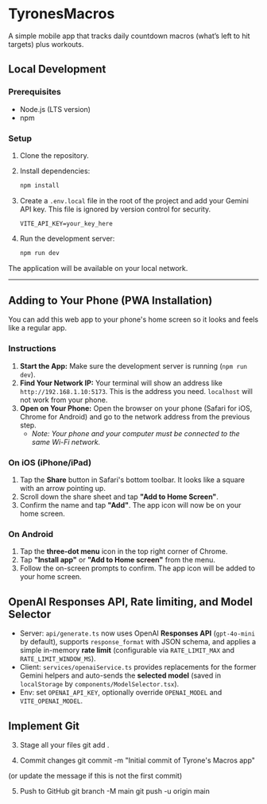 # TyronesMacros

A simple mobile app that tracks daily countdown macros (what’s left to hit targets) plus workouts.

## Local Development

### Prerequisites

- Node.js (LTS version)
- npm

### Setup

1.  Clone the repository.
2.  Install dependencies:
    ```bash
    npm install
    ```
3.  Create a `.env.local` file in the root of the project and add your Gemini API key. This file is ignored by version control for security.

    ```
    VITE_API_KEY=your_key_here
    ```

4.  Run the development server:
    ```bash
    npm run dev
    ```

The application will be available on your local network.

---

## Adding to Your Phone (PWA Installation)

You can add this web app to your phone's home screen so it looks and feels like a regular app.

### Instructions

1.  **Start the App:** Make sure the development server is running (`npm run dev`).
2.  **Find Your Network IP:** Your terminal will show an address like `http://192.168.1.10:5173`. This is the address you need. `localhost` will not work from your phone.
3.  **Open on Your Phone:** Open the browser on your phone (Safari for iOS, Chrome for Android) and go to the network address from the previous step.
    -   *Note: Your phone and your computer must be connected to the same Wi-Fi network.*

### On iOS (iPhone/iPad)

1.  Tap the **Share** button in Safari's bottom toolbar. It looks like a square with an arrow pointing up.
2.  Scroll down the share sheet and tap **"Add to Home Screen"**.
3.  Confirm the name and tap **"Add"**. The app icon will now be on your home screen.

### On Android

1.  Tap the **three-dot menu** icon in the top right corner of Chrome.
2.  Tap **"Install app"** or **"Add to Home screen"** from the menu.
3.  Follow the on-screen prompts to confirm. The app icon will be added to your home screen.


## OpenAI Responses API, Rate limiting, and Model Selector

- Server: `api/generate.ts` now uses OpenAI **Responses API** (`gpt-4o-mini` by default), supports `response_format` with JSON schema, and applies a simple in-memory **rate limit** (configurable via `RATE_LIMIT_MAX` and `RATE_LIMIT_WINDOW_MS`).
- Client: `services/openaiService.ts` provides replacements for the former Gemini helpers and auto-sends the **selected model** (saved in `localStorage` by `components/ModelSelector.tsx`).
- Env: set `OPENAI_API_KEY`, optionally override `OPENAI_MODEL` and `VITE_OPENAI_MODEL`.

## Implement Git

3. Stage all your files
git add .

4. Commit changes
git commit -m "Initial commit of Tyrone's Macros app"


(or update the message if this is not the first commit)

5. Push to GitHub
git branch -M main
git push -u origin main